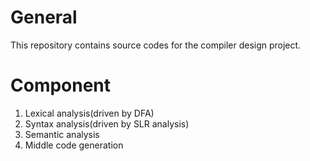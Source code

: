 # General
This repository contains source codes for the compiler design project.
# Component
1. Lexical analysis(driven by DFA)
2. Syntax analysis(driven by SLR analysis)
3. Semantic analysis
4. Middle code generation
